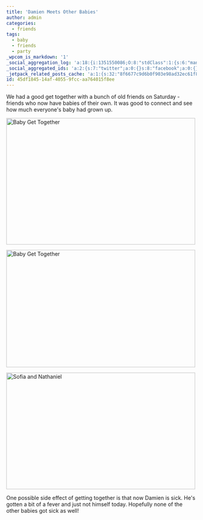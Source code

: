 ```yaml
---
title: 'Damien Meets Other Babies'
author: admin
categories:
  - friends
tags:
  - baby
  - friends
  - party
_wpcom_is_markdown: '1'
_social_aggregation_log: 'a:18:{i:1351550086;O:8:"stdClass":1:{s:6:"manual";s:0:"";}i:1351553659;O:8:"stdClass":1:{s:6:"manual";s:0:"";}i:1351557557;O:8:"stdClass":1:{s:6:"manual";s:0:"";}i:1351565602;O:8:"stdClass":1:{s:6:"manual";s:0:"";}i:1351580820;O:8:"stdClass":1:{s:6:"manual";s:0:"";}i:1351610888;O:8:"stdClass":1:{s:6:"manual";s:0:"";}i:1351655195;O:8:"stdClass":1:{s:6:"manual";s:0:"";}i:1351743757;O:8:"stdClass":1:{s:6:"manual";s:0:"";}i:1351917070;O:8:"stdClass":1:{s:6:"manual";s:0:"";}i:1371995581;O:8:"stdClass":2:{s:6:"manual";b:0;s:5:"items";a:0:{}}i:1372016206;O:8:"stdClass":2:{s:6:"manual";b:0;s:5:"items";a:0:{}}i:1372032925;O:8:"stdClass":2:{s:6:"manual";b:0;s:5:"items";a:0:{}}i:1372042781;O:8:"stdClass":2:{s:6:"manual";b:0;s:5:"items";a:0:{}}i:1372153471;O:8:"stdClass":2:{s:6:"manual";b:0;s:5:"items";a:0:{}}i:1372569930;O:8:"stdClass":2:{s:6:"manual";b:0;s:5:"items";a:0:{}}i:1372887178;O:8:"stdClass":2:{s:6:"manual";b:0;s:5:"items";a:0:{}}i:1373058351;O:8:"stdClass":2:{s:6:"manual";b:0;s:5:"items";a:0:{}}i:1373231808;O:8:"stdClass":2:{s:6:"manual";b:0;s:5:"items";a:0:{}}}'
_social_aggregated_ids: 'a:2:{s:7:"twitter";a:0:{}s:8:"facebook";a:0:{}}'
_jetpack_related_posts_cache: 'a:1:{s:32:"8f6677c9d6b0f903e98ad32ec61f8deb";a:2:{s:7:"expires";i:1521473763;s:7:"payload";a:3:{i:0;a:1:{s:2:"id";i:24;}i:1;a:1:{s:2:"id";i:211;}i:2;a:1:{s:2:"id";i:18;}}}}'
id: 45df1845-14af-4055-9fcc-aa764015f8ee
---
```

<p>We had a good get together with a bunch of old friends on Saturday - friends who now have babies of their own.  It was good to connect and see how much everyone's baby had grown up.</p>
<p><a href="http://www.flickr.com/photos/lemon/2305253799/" class="tt-flickr"><img src="http://farm3.static.flickr.com/2159/2305253799_1ef80d618d.jpg" alt="Baby Get Together" width="500" height="334" border="0" /></a></p>
<p><a href="http://www.flickr.com/photos/lemon/2306048108/" class="tt-flickr"><img src="http://farm3.static.flickr.com/2174/2306048108_1dd4be3a9c.jpg" alt="Baby Get Together" width="500" height="310" border="0" /></a></p>
<p><a href="http://www.flickr.com/photos/lemon/2305273803/" class="tt-flickr"><img src="http://farm3.static.flickr.com/2184/2305273803_6035589c7f.jpg" alt="Sofia and Nathaniel" width="500" height="308" border="0" /></a></p>
<p>One possible side effect of getting together is that now Damien is sick.  He's gotten a bit of a fever and just not himself today.  Hopefully none of the other babies got sick as well!</p>
